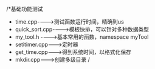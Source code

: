 /*基础功能测试
* time.cpp---->测试函数运行时间，精确到us
* quick_sort.cpp---->模板快排，可以针对多种数据类型
* my_tool.h ---->基本常用的函数，namespace myTool
* setitimer.cpp--->定时器
* get_time.cpp--->得到系统时间，以格式化保存 
* mkdir.cpp--->创建多级目录
/ 




